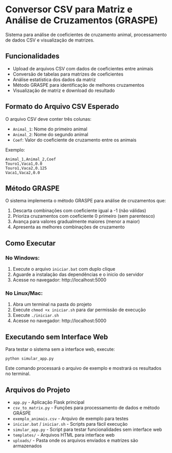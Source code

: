 # Conversor CSV para Matriz e Análise de Cruzamentos (GRASPE)

Sistema para análise de coeficientes de cruzamento animal, processamento de dados CSV e visualização de matrizes.

## Funcionalidades

- Upload de arquivos CSV com dados de coeficientes entre animais
- Conversão de tabelas para matrizes de coeficientes
- Análise estatística dos dados da matriz
- Método GRASPE para identificação de melhores cruzamentos
- Visualização de matriz e download do resultado

## Formato do Arquivo CSV Esperado

O arquivo CSV deve conter três colunas:
- `Animal_1`: Nome do primeiro animal
- `Animal_2`: Nome do segundo animal
- `Coef`: Valor do coeficiente de cruzamento entre os animais

Exemplo:
```
Animal_1,Animal_2,Coef
Touro1,Vaca1,0.0
Touro1,Vaca2,0.125
Vaca1,Vaca2,0.0
```

## Método GRASPE

O sistema implementa o método GRASPE para análise de cruzamentos que:
1. Descarta combinações com coeficiente igual a -1 (não válidas)
2. Prioriza cruzamentos com coeficiente 0 primeiro (sem parentesco)
3. Avança para valores gradualmente maiores (menor a maior)
4. Apresenta as melhores combinações de cruzamento

## Como Executar

### No Windows:
1. Execute o arquivo `iniciar.bat` com duplo clique
2. Aguarde a instalação das dependências e o inicio do servidor
3. Acesse no navegador: http://localhost:5000

### No Linux/Mac:
1. Abra um terminal na pasta do projeto
2. Execute `chmod +x iniciar.sh` para dar permissão de execução
3. Execute `./iniciar.sh`
4. Acesse no navegador: http://localhost:5000

## Executando sem Interface Web

Para testar o sistema sem a interface web, execute:
```
python simular_app.py
```

Este comando processará o arquivo de exemplo e mostrará os resultados no terminal.

## Arquivos do Projeto

- `app.py` - Aplicação Flask principal
- `csv_to_matrix.py` - Funções para processamento de dados e método GRASPE
- `exemplo_animais.csv` - Arquivo de exemplo para testes
- `iniciar.bat` / `iniciar.sh` - Scripts para fácil execução
- `simular_app.py` - Script para testar funcionalidades sem interface web
- `templates/` - Arquivos HTML para interface web
- `uploads/` - Pasta onde os arquivos enviados e matrizes são armazenados